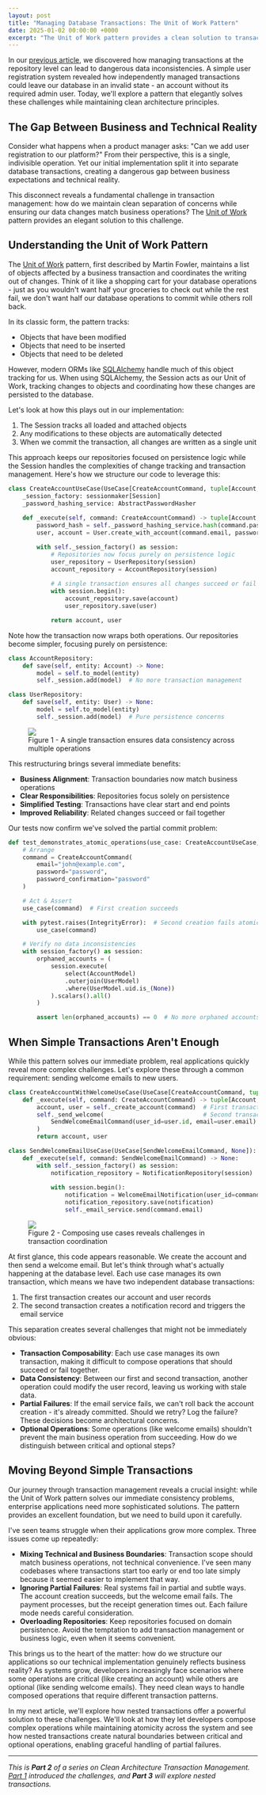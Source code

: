 ```yaml
---
layout: post
title: "Managing Database Transactions: The Unit of Work Pattern"
date: 2025-01-02 00:00:00 +0000
excerpt: "The Unit of Work pattern provides a clean solution to transaction management challenges while maintaining separation of concerns. Learn how to implement this pattern effectively with SQLAlchemy."
---
```


In our [previous article], we discovered how managing transactions at the repository level can lead to dangerous 
data inconsistencies. A simple user registration system revealed how independently managed transactions could leave 
our database in an invalid state - an account without its required admin user. Today, we'll explore a pattern that 
elegantly solves these challenges while maintaining clean architecture principles.

## The Gap Between Business and Technical Reality

Consider what happens when a product manager asks: "Can we add user registration to our platform?" From their 
perspective, this is a single, indivisible operation. Yet our initial implementation split it into separate database 
transactions, creating a dangerous gap between business expectations and technical reality.

This disconnect reveals a fundamental challenge in transaction management: how do we maintain clean separation of 
concerns while ensuring our data changes match business operations? The [Unit of Work] pattern provides an elegant 
solution to this challenge.

## Understanding the Unit of Work Pattern

The [Unit of Work] pattern, first described by Martin Fowler, maintains a list of objects affected by a business 
transaction and coordinates the writing out of changes. Think of it like a shopping cart for your database operations - 
just as you wouldn't want half your groceries to check out while the rest fail, we don't want half our database 
operations to commit while others roll back.

In its classic form, the pattern tracks:

* Objects that have been modified
* Objects that need to be inserted
* Objects that need to be deleted

However, modern ORMs like [SQLAlchemy] handle much of this object tracking for us. When using SQLAlchemy, the Session 
acts as our Unit of Work, tracking changes to objects and coordinating how these changes are persisted to the database.

Let's look at how this plays out in our implementation:

1. The Session tracks all loaded and attached objects
2. Any modifications to these objects are automatically detected
3. When we commit the transaction, all changes are written as a single unit

This approach keeps our repositories focused on persistence logic while the Session handles the complexities of change 
tracking and transaction management. Here's how we structure our code to leverage this:

```python
class CreateAccountUseCase(UseCase[CreateAccountCommand, tuple[Account, User]]):
    _session_factory: sessionmaker[Session]
    _password_hashing_service: AbstractPasswordHasher
    
    def _execute(self, command: CreateAccountCommand) -> tuple[Account, User]:
        password_hash = self._password_hashing_service.hash(command.password)
        user, account = User.create_with_account(command.email, password_hash)

        with self._session_factory() as session:
            # Repositories now focus purely on persistence logic
            user_repository = UserRepository(session)
            account_repository = AccountRepository(session)
            
            # A single transaction ensures all changes succeed or fail together
            with session.begin():
                account_repository.save(account)
                user_repository.save(user)

            return account, user
```

Note how the transaction now wraps both operations. Our repositories become simpler, focusing purely on persistence:

```python
class AccountRepository:
    def save(self, entity: Account) -> None:
        model = self.to_model(entity)
        self._session.add(model)  # No more transaction management

class UserRepository:
    def save(self, entity: User) -> None:
        model = self.to_model(entity)
        self._session.add(model)  # Pure persistence concerns
```

<figure>
    <img src="/assets/2025-01-02/single-transaction.png"/>
    <figcaption>Figure 1 - A single transaction ensures data consistency across multiple operations</figcaption>
</figure>

This restructuring brings several immediate benefits:

* **Business Alignment**: Transaction boundaries now match business operations
* **Clear Responsibilities**: Repositories focus solely on persistence
* **Simplified Testing**: Transactions have clear start and end points
* **Improved Reliability**: Related changes succeed or fail together

Our tests now confirm we've solved the partial commit problem:

```python
def test_demonstrates_atomic_operations(use_case: CreateAccountUseCase, session_factory: sessionmaker[Session]) -> None:
    # Arrange
    command = CreateAccountCommand(
        email="john@example.com",
        password="password",
        password_confirmation="password"
    )

    # Act & Assert
    use_case(command)  # First creation succeeds

    with pytest.raises(IntegrityError):  # Second creation fails atomically
        use_case(command)

    # Verify no data inconsistencies
    with session_factory() as session:
        orphaned_accounts = (
            session.execute(
                select(AccountModel)
                .outerjoin(UserModel)
                .where(UserModel.uid.is_(None))
            ).scalars().all()
        )

        assert len(orphaned_accounts) == 0  # No more orphaned accounts
```

## When Simple Transactions Aren't Enough

While this pattern solves our immediate problem, real applications quickly reveal more complex challenges. Let's explore 
these through a common requirement: sending welcome emails to new users.


```python
class CreateAccountWithWelcomeUseCase(UseCase[CreateAccountCommand, tuple[Account, User]]):
    def _execute(self, command: CreateAccountCommand) -> tuple[Account, User]:
        account, user = self._create_account(command)  # First transaction
        self._send_welcome(                            # Second transaction
            SendWelcomeEmailCommand(user_id=user.id, email=user.email)
        )
        return account, user

class SendWelcomeEmailUseCase(UseCase[SendWelcomeEmailCommand, None]):
    def _execute(self, command: SendWelcomeEmailCommand) -> None:
        with self._session_factory() as session:
            notification_repository = NotificationRepository(session)
            
            with session.begin():
                notification = WelcomeEmailNotification(user_id=command.user_id)
                notification_repository.save(notification)
                self._email_service.send(command.email)
```

<figure>
    <img src="/assets/2025-01-02/use-case-composition.png"/>
    <figcaption>Figure 2 - Composing use cases reveals challenges in transaction coordination</figcaption>
</figure>

At first glance, this code appears reasonable. We create the account and then send a welcome email. But let's think 
through what's actually happening at the database level. Each use case manages its own transaction, which means we have 
two independent database transactions:

1. The first transaction creates our account and user records
2. The second transaction creates a notification record and triggers the email service

This separation creates several challenges that might not be immediately obvious:

* **Transaction Composability**: Each use case manages its own transaction, making it difficult to compose operations 
that should succeed or fail together.
* **Data Consistency**: Between our first and second transaction, another operation could modify the user record, 
leaving us working with stale data.
* **Partial Failures**: If the email service fails, we can't roll back the account creation - it's already committed. 
Should we retry? Log the failure? These decisions become architectural concerns.
* **Optional Operations**: Some operations (like welcome emails) shouldn't prevent the main business operation from 
succeeding. How do we distinguish between critical and optional steps?

## Moving Beyond Simple Transactions

Our journey through transaction management reveals a crucial insight: while the Unit of Work pattern solves our
immediate consistency problems, enterprise applications need more sophisticated solutions. The pattern provides an
excellent foundation, but we need to build upon it carefully.

I've seen teams struggle when their applications grow more complex. Three issues come up repeatedly:

* **Mixing Technical and Business Boundaries**: Transaction scope should match business operations, not technical
  convenience. I've seen many codebases where transactions start too early or end too late simply because it seemed 
  easier to implement that way. 
* **Ignoring Partial Failures**: Real systems fail in partial and subtle ways. The account creation succeeds, but the
  welcome email fails. The payment processes, but the receipt generation times out. Each failure mode needs careful consideration.
* **Overloading Repositories**: Keep repositories focused on domain persistence. Avoid the temptation to add transaction
  management or business logic, even when it seems convenient.

This brings us to the heart of the matter: how do we structure our applications so our technical implementation 
genuinely reflects business reality? As systems grow, developers increasingly face scenarios where some operations are 
critical (like creating an account) while others are optional (like sending welcome emails). They need clean ways to 
handle composed operations that require different transaction patterns.

In my next article, we'll explore how nested transactions offer a powerful solution to these challenges. We'll look at 
how they let developers compose complex operations while maintaining atomicity across the system and see how nested 
transactions create natural boundaries between critical and optional operations, enabling graceful handling of partial 
failures.

---

*This is **Part 2** of a series on Clean Architecture Transaction Management. [Part 1] introduced the challenges, and **Part 3** will explore nested transactions.*

[SQLAlchemy]: https://www.sqlalchemy.org
[previous article]: /2024/12/26/part1-managing-database-transactions-the-hidden-complexities.html
[Unit of Work]: https://martinfowler.com/eaaCatalog/unitOfWork.html
[Part 1]: /2024/12/26/part1-managing-database-transactions-the-hidden-complexities.html
[Part 3]: #
